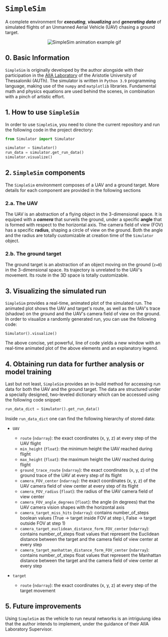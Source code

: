 # `SimpleSim`
A complete environment for ***executing***, ***visualizing*** and ***generating data*** of simulated flights of an Unmanned Aerial Vehicle (UAV) 
chasing a ground target.

<p align="center">
    <img align="middle" src="https://github.com/Bilpapster/SimpleSim/blob/main/Repository%20resources/animation.gif" alt="SimpleSim animation example gif"/>
</p>


## 0. Basic Information
`SimpleSim` is originally developed by the author alongside with their participation in the [AIIA Laboratory](https://aiia.csd.auth.gr/) 
of the Aristotle University of Thessaloniki (AUTh). The simulator is written in `Python 3.9` programming language, making use of 
the `numpy` and `matplotlib` libraries. Fundamental math and physics equations are used behind the scenes, in combination with a pinch of artistic effort.


## 1. How to use `SimpleSim`
In order to use `SimpleSim`, you need to clone the current repository and run the following code in the project directory:

```python
from Simulator import Simulator

simulator = Simulator()
run_data = simulator.get_run_data()
simulator.visualize()
```


## 2. `SimpleSim` components
The `SimpleSim` environment composes of a UAV and a ground target. More details for each component are provided in the following sections

### 2.a. The UAV
The UAV is an abstraction of a flying object in the 3-dimensional space. It is equiped with a ***camera*** that surveils the ground, under a 
specific **angle** that is formed with respect to the horizontal axis. The camera field of view (FOV) has a specific **radius**, shaping a circle 
of view on the ground. Both the angle and the radius are totally customizable at creation time of the `Simulator` object.

### 2.b. The ground target
The ground target is an abstraction of an object moving on the ground (`z=0`) in the 3-dimensional space. Its trajectory is unrelated to the UAV's 
movement. Its route in the 3D space is totally customizable.


## 3. Visualizing the simulated run
`SimpleSim` provides a real-time, animated plot of the simulated run. The animated plot shows the UAV and target's route, as well as the UAV's 
trace (shadow) on the ground and the UAV's camera field of view on the ground. In order to visualize a randomly generated run, you can use the 
following code:

    Simulator().visualize()

The above concise, yet powerful, line of code yields a new window with an real-time animated plot of the above elements and an explanatory legend. 

## 4. Obtaining run data for further analysis or model training

Last but not least, `SimpleSim` provides an in-build method for accessing run data for both the UAV and the ground target. The data are structured
under a specially designed, two-leveled dictionary which can be accessed using the following code snippet:
```python
run_data_dict = Simulator().get_run_data()
```

Inside `run_data_dict` one can find the following hierarchy of stored data:
- `UAV`
    - `route`                                               (`ndarray`):  the exact coordinates (x, y, z) at every step of the UAV flight
    - `min_height`                                          (`float`):    the minimum height the UAV reached during flight
    - `max_height`                                          (`float`):    the maximum height the UAV reached during flight
    - `ground_trace_route`                                  (`ndarray`):  the exact coordinates (x, y, z) of the ground trace of the UAV 
                                                                          at every step of its flight
    - `camera_FOV_center`                                   (`ndarray`):  the exact coordinates (x, y, z) of the UAV camera field of view 
                                                                          center at every step of its flight
    - `camera_FOV_radius`                                   (`float`):    the radius of the UAV camera field of view center
    - `camera_FOV_angle_degrees`                            (`float`):    the angle (in degrees) that the UAV camera vision shapes with 
                                                                          the horizontal axis
    - `camera_target_miss_hits`                             (`ndarray`):  contains number_of_steps boolean values (True -> target inside 
                                                                          FOV at step i, False -> target outside FOV at step 1)
    - `camera_target_euclidean_distance_form_FOV_center`    (`ndarray`):  contains number_of_steps float values that represent the Euclidean distance 
                                                                          between the target and the camera field of view center at every step
    - `camera_target_manhattan_distance_form_FOV_center`    (`ndarray`):  contains number_of_steps float values that represent the Manhattan distance 
                                                                          between the target and the camera field of view center at every step

- `target`
    - `route`                                     (`ndarray`): the exact coordinates (x, y, z) at every step of the target movement


## 5. Future improvements

Using `SimpleSim` as the vehicle to run neural networks is an intriguiung idea that the author intends to implement, under the 
guidance of their AIIA Laboratory Supervisor.
